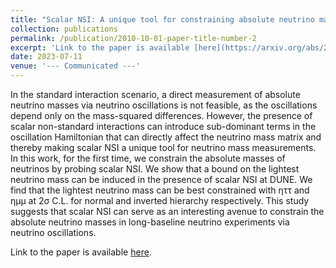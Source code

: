 ```yaml
---
title: "Scalar NSI: A unique tool for constraining absolute neutrino masses via ν-oscillations"
collection: publications
permalink: /publication/2010-10-01-paper-title-number-2
excerpt: 'Link to the paper is available [here](https://arxiv.org/abs/2307.05348).'
date: 2023-07-11
venue: '--- Communicated ---'
---
```


In the standard interaction scenario, a direct measurement of absolute neutrino masses via neutrino oscillations is not feasible, as the oscillations depend only on the mass-squared differences. However, the presence of scalar non-standard interactions can introduce sub-dominant terms in the oscillation Hamiltonian that can directly affect the neutrino mass matrix and thereby making scalar NSI a unique tool for neutrino mass measurements. In this work, for the first time, we constrain the absolute masses of neutrinos by probing scalar NSI. We show that a bound on the lightest neutrino mass can be induced in the presence of scalar NSI at DUNE. We find that the lightest neutrino mass can be best constrained with ηττ and ημμ at 2σ C.L. for normal and inverted hierarchy respectively. This study suggests that scalar NSI can serve as an interesting avenue to constrain the absolute neutrino masses in long-baseline neutrino experiments via neutrino oscillations.

Link to the paper is available [here](https://arxiv.org/abs/2307.05348).
